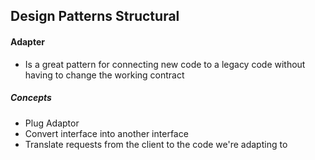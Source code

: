 Design Patterns Structural
-

#### Adapter
* Is a great pattern for connecting new code to a legacy code 
without having to change the working contract

##### Concepts
* Plug Adaptor
* Convert interface into another interface
* Translate requests from the client to the code we're adapting to


 


